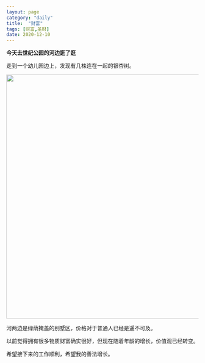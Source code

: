 ```yaml
---
layout: page
category: "daily"
title:  "财富"
tags: [财富,圣财]
date: 2020-12-10
---
```


**今天去世纪公园的河边逛了逛**<!-- more -->

走到一个幼儿园边上，发现有几株连在一起的银杏树。

<img style="width:640px" src='https://cdn.jsdelivr.net/gh/zichen8/cdn-assets/IMG_20201210_.jpg'/>

河两边是绿荫掩盖的别墅区，价格对于普通人已经是遥不可及。

以前觉得拥有很多物质财富确实很好，但现在随着年龄的增长，价值观已经转变。

希望接下来的工作顺利，希望我的善法增长。


